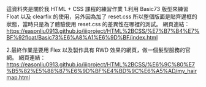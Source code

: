 這資料夾是關於我 HTML + CSS 課程的練習作業
1.利用 Basic73 版型來練習 Float 以及 clearfix 的使用，另外因為加了 reset.css 所以整個版面是貼齊邊框的狀態，當時只是為了體驗使用 reset.css 的差異性在哪裡的測試。
網頁連結：
https://easonliu0913.github.io/iiiproject/HTML%2BCSS/%E7%B7%B4%E7%BF%92float/Basic73%E6%A8%A1%E6%9D%BF/index.html

2.最終作業是要用 Flex 以及製作具有 RWD 效果的網頁，做一個髮型服務的官網。
網頁連結：
https://easonliu0913.github.io/iiiproject/HTML%2BCSS/%E6%9C%80%E7%B5%82%E5%88%87%E6%9D%BF%E4%BD%9C%E6%A5%AD/my_hairmap.html
